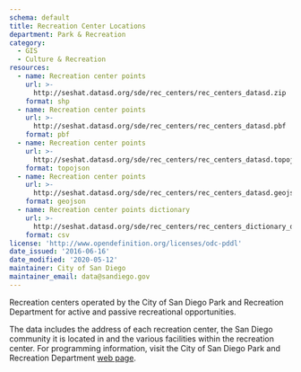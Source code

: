 ```yaml
---
schema: default
title: Recreation Center Locations
department: Park & Recreation
category:
  - GIS
  - Culture & Recreation
resources:
  - name: Recreation center points
    url: >-
      http://seshat.datasd.org/sde/rec_centers/rec_centers_datasd.zip
    format: shp
  - name: Recreation center points
    url: >-
      http://seshat.datasd.org/sde/rec_centers/rec_centers_datasd.pbf
    format: pbf
  - name: Recreation center points
    url: >-
      http://seshat.datasd.org/sde/rec_centers/rec_centers_datasd.topojson
    format: topojson
  - name: Recreation center points
    url: >-
      http://seshat.datasd.org/sde/rec_centers/rec_centers_datasd.geojson
    format: geojson
  - name: Recreation center points dictionary
    url: >-
      http://seshat.datasd.org/sde/rec_centers/rec_centers_dictionary_datasd.csv
    format: csv
license: 'http://www.opendefinition.org/licenses/odc-pddl'
date_issued: '2016-06-16'
date_modified: '2020-05-12'
maintainer: City of San Diego
maintainer_email: data@sandiego.gov
---
```

Recreation centers operated by the City of San Diego Park and Recreation Department for active and passive recreational opportunities.
<!--more-->
The data includes the address of each recreation center, the San Diego community it is located in and the various facilities within the recreation center. For programming information, visit the City of San Diego Park and Recreation Department <a href="http://www.sandiego.gov/park-and-recreation/" target="_blank" rel="noopener">web page</a>.
